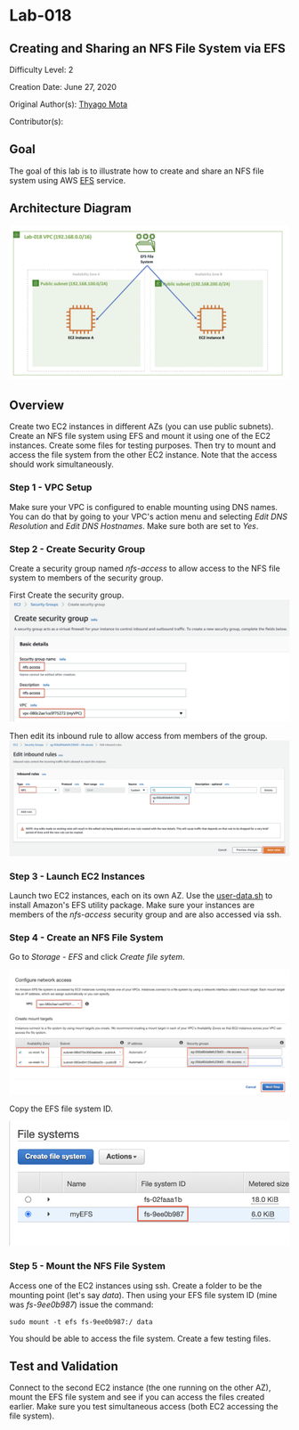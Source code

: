 # Lab-018

## Creating and Sharing an NFS File System via EFS

Difficulty Level: 2

Creation Date: June 27, 2020

Original Author(s): [Thyago Mota](https://github.com/thyagomota)

Contributor(s):

## Goal
The goal of this lab is to illustrate how to create and share an NFS file system using AWS [EFS](https://aws.amazon.com/efs/) service.

## Architecture Diagram
![lab-018-arch-01](images/lab-018-arch-01.png)

## Overview

Create two EC2 instances in different AZs (you can use public subnets). Create an NFS file system using EFS and mount it using one of the EC2 instances. Create some files for testing purposes. Then try to mount and access the file system from the other EC2 instance. Note that the access should work simultaneously.

### Step 1 - VPC Setup

Make sure your VPC is configured to enable mounting using DNS names. You can do that by going to your VPC's action menu and selecting *Edit DNS Resolution* and *Edit DNS Hostnames*. Make sure both are set to *Yes*.

### Step 2 - Create Security Group

Create a security group named *nfs-access* to allow access to the NFS file system to members of the security group.

First Create the security group.
![lab-018-scrn-01](images/lab-018-scrn-01.png)

Then edit its inbound rule to allow access from members of the group.
![lab-018-scrn-02](images/lab-018-scrn-02.png)

### Step 3 - Launch EC2 Instances

Launch two EC2 instances, each on its own AZ. Use the [user-data.sh](files/user-data.sh) to install Amazon's EFS utility package. Make sure your instances are members of the *nfs-access* security group and are also accessed via ssh.

### Step 4 - Create an NFS File System

Go to *Storage - EFS* and click *Create file sytem*.

![lab-018-scrn-03](images/lab-018-scrn-03.png)

Copy the EFS file system ID.

![lab-018-scrn-04](images/lab-018-scrn-04.png)

### Step 5 - Mount the NFS File System

Access one of the EC2 instances using ssh. Create a folder to be the mounting point (let's say *data*). Then using your EFS file system ID (mine was *fs-9ee0b987*) issue the command:

```
sudo mount -t efs fs-9ee0b987:/ data
```

You should be able to access the file system. Create a few testing files.

## Test and Validation

Connect to the second EC2 instance (the one running on the other AZ), mount the EFS file system and see if you can access the files created earlier. Make sure you test simultaneous access (both EC2 accessing the file system).
